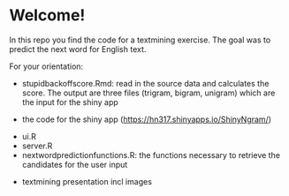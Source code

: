 # Welcome!
 

In this repo you find the code for a textmining exercise.
The goal was to predict the next word for English text.

For your orientation:


- stupidbackoffscore.Rmd: read in the source data and calculates the score. The output are three files (trigram, bigram, unigram) which are the input for the shiny app

- the code for the shiny app (https://hn317.shinyapps.io/ShinyNgram/)
* ui.R
* server.R
* nextwordpredictionfunctions.R: the functions necessary to retrieve the candidates for the user input

- textmining presentation incl images